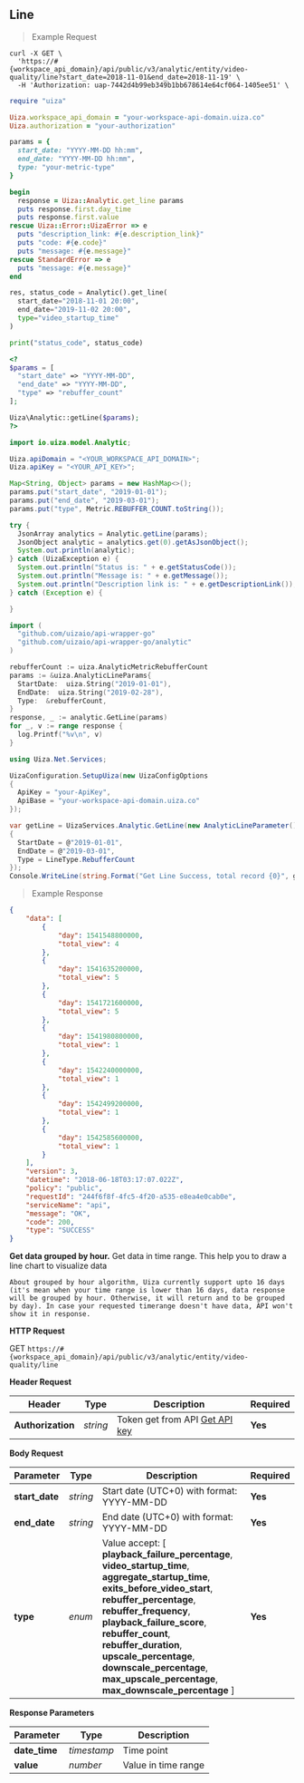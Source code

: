 ## Line

> Example Request

```shell
curl -X GET \
  'https://#{workspace_api_domain}/api/public/v3/analytic/entity/video-quality/line?start_date=2018-11-01&end_date=2018-11-19' \
  -H 'Authorization: uap-7442d4b99eb349b1bb678614e64cf064-1405ee51' \
```

```ruby
require "uiza"

Uiza.workspace_api_domain = "your-workspace-api-domain.uiza.co"
Uiza.authorization = "your-authorization"

params = {
  start_date: "YYYY-MM-DD hh:mm",
  end_date: "YYYY-MM-DD hh:mm",
  type: "your-metric-type"
}

begin
  response = Uiza::Analytic.get_line params
  puts response.first.day_time
  puts response.first.value
rescue Uiza::Error::UizaError => e
  puts "description_link: #{e.description_link}"
  puts "code: #{e.code}"
  puts "message: #{e.message}"
rescue StandardError => e
  puts "message: #{e.message}"
end
```

```python
res, status_code = Analytic().get_line(
  start_date="2018-11-01 20:00",
  end_date="2019-11-02 20:00",
  type="video_startup_time"
)

print("status_code", status_code)
```

```php
<?
$params = [
  "start_date" => "YYYY-MM-DD",
  "end_date" => "YYYY-MM-DD",
  "type" => "rebuffer_count"
];

Uiza\Analytic::getLine($params);
?>
```

```java
import io.uiza.model.Analytic;

Uiza.apiDomain = "<YOUR_WORKSPACE_API_DOMAIN>";
Uiza.apiKey = "<YOUR_API_KEY>";

Map<String, Object> params = new HashMap<>();
params.put("start_date", "2019-01-01");
params.put("end_date", "2019-03-01");
params.put("type", Metric.REBUFFER_COUNT.toString());

try {
  JsonArray analytics = Analytic.getLine(params);
  JsonObject analytic = analytics.get(0).getAsJsonObject();
  System.out.println(analytic);
} catch (UizaException e) {
  System.out.println("Status is: " + e.getStatusCode());
  System.out.println("Message is: " + e.getMessage());
  System.out.println("Description link is: " + e.getDescriptionLink());
} catch (Exception e) {

}
```

```go
import (
  "github.com/uizaio/api-wrapper-go"
  "github.com/uizaio/api-wrapper-go/analytic"
)

rebufferCount := uiza.AnalyticMetricRebufferCount
params := &uiza.AnalyticLineParams{
  StartDate:  uiza.String("2019-01-01"),
  EndDate:  uiza.String("2019-02-28"),
  Type:  &rebufferCount,
}
response, _ := analytic.GetLine(params)
for _, v := range response {
  log.Printf("%v\n", v)
}
```

```csharp
using Uiza.Net.Services;

UizaConfiguration.SetupUiza(new UizaConfigOptions
{
  ApiKey = "your-ApiKey",
  ApiBase = "your-workspace-api-domain.uiza.co"
});

var getLine = UizaServices.Analytic.GetLine(new AnalyticLineParameter()
{
  StartDate = @"2019-01-01",
  EndDate = @"2019-03-01",
  Type = LineType.RebufferCount
});
Console.WriteLine(string.Format("Get Line Success, total record {0}", getLine.Data.Count));
```

> Example Response

```json
{
    "data": [
        {
            "day": 1541548800000,
            "total_view": 4
        },
        {
            "day": 1541635200000,
            "total_view": 5
        },
        {
            "day": 1541721600000,
            "total_view": 5
        },
        {
            "day": 1541980800000,
            "total_view": 1
        },
        {
            "day": 1542240000000,
            "total_view": 1
        },
        {
            "day": 1542499200000,
            "total_view": 1
        },
        {
            "day": 1542585600000,
            "total_view": 1
        }
    ],
    "version": 3,
    "datetime": "2018-06-18T03:17:07.022Z",
    "policy": "public",
    "requestId": "244f6f8f-4fc5-4f20-a535-e8ea4e0cab0e",
    "serviceName": "api",
    "message": "OK",
    "code": 200,
    "type": "SUCCESS"
}
```

**Get data grouped by hour.** Get data in time range. This help you to draw a line chart to visualize data

``` About grouped by hour algorithm, Uiza currently support upto 16 days (it's mean when your time range is lower than 16 days, data response will be grouped by hour. Otherwise, it will return and to be grouped by day). In case your requested timerange doesn't have data, API won't show it in response.  ```

**HTTP Request**

<span class="get-button"> GET </span>
```https://#{workspace_api_domain}/api/public/v3/analytic/entity/video-quality/line```

**Header Request**

| Header   | Type   | Description                              | Required |
|-------------|--------|---------------------------------------|---------|
| **Authorization** | *string* |Token get from API [Get API key](#get-api-key) | **Yes** |


**Body Request**

| Parameter | Type | Description | Required |
| ------------- | ------------- | ------------- | ------------- |
| **start_date** | *string* | Start date (UTC+0) with format: YYYY-MM-DD | **Yes** |
| **end_date** | *string* | End date (UTC+0) with format: YYYY-MM-DD | **Yes** |
| **type** | *enum* | Value accept: [ **playback_failure_percentage**, **video_startup_time**, **aggregate_startup_time**, **exits_before_video_start**, **rebuffer_percentage**, **rebuffer_frequency**, **playback_failure_score**, **rebuffer_count**, **rebuffer_duration**, **upscale_percentage**, **downscale_percentage**, **max_upscale_percentage**, **max_downscale_percentage** ] | **Yes** |


**Response Parameters**

| Parameter   | Type   | Description |
|-------------|--------|-------------------------|
| **date_time** | *timestamp* | Time point |
| **value** | *number* | Value in time range  |
